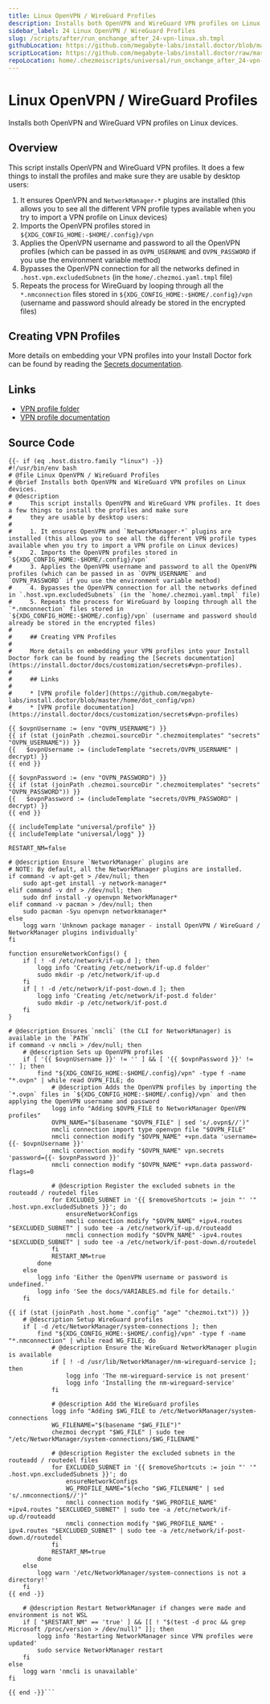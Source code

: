 ```yaml
---
title: Linux OpenVPN / WireGuard Profiles
description: Installs both OpenVPN and WireGuard VPN profiles on Linux devices.
sidebar_label: 24 Linux OpenVPN / WireGuard Profiles
slug: /scripts/after/run_onchange_after_24-vpn-linux.sh.tmpl
githubLocation: https://github.com/megabyte-labs/install.doctor/blob/master/home/.chezmoiscripts/universal/run_onchange_after_24-vpn-linux.sh.tmpl
scriptLocation: https://github.com/megabyte-labs/install.doctor/raw/master/home/.chezmoiscripts/universal/run_onchange_after_24-vpn-linux.sh.tmpl
repoLocation: home/.chezmoiscripts/universal/run_onchange_after_24-vpn-linux.sh.tmpl
---
```

# Linux OpenVPN / WireGuard Profiles

Installs both OpenVPN and WireGuard VPN profiles on Linux devices.

## Overview

This script installs OpenVPN and WireGuard VPN profiles. It does a few things to install the profiles and make sure
they are usable by desktop users:

1. It ensures OpenVPN and `NetworkManager-*` plugins are installed (this allows you to see all the different VPN profile types available when you try to import a VPN profile on Linux devices)
2. Imports the OpenVPN profiles stored in `${XDG_CONFIG_HOME:-$HOME/.config}/vpn`
3. Applies the OpenVPN username and password to all the OpenVPN profiles (which can be passed in as `OVPN_USERNAME` and `OVPN_PASSWORD` if you use the environment variable method)
4. Bypasses the OpenVPN connection for all the networks defined in `.host.vpn.excludedSubnets` (in the `home/.chezmoi.yaml.tmpl` file)
5. Repeats the process for WireGuard by looping through all the `*.nmconnection` files stored in `${XDG_CONFIG_HOME:-$HOME/.config}/vpn` (username and password should already be stored in the encrypted files)

## Creating VPN Profiles

More details on embedding your VPN profiles into your Install Doctor fork can be found by reading the [Secrets documentation](https://install.doctor/docs/customization/secrets#vpn-profiles).

## Links

* [VPN profile folder](https://github.com/megabyte-labs/install.doctor/blob/master/home/dot_config/vpn)
* [VPN profile documentation](https://install.doctor/docs/customization/secrets#vpn-profiles)



## Source Code

```
{{- if (eq .host.distro.family "linux") -}}
#!/usr/bin/env bash
# @file Linux OpenVPN / WireGuard Profiles
# @brief Installs both OpenVPN and WireGuard VPN profiles on Linux devices.
# @description
#     This script installs OpenVPN and WireGuard VPN profiles. It does a few things to install the profiles and make sure
#     they are usable by desktop users:
#
#     1. It ensures OpenVPN and `NetworkManager-*` plugins are installed (this allows you to see all the different VPN profile types available when you try to import a VPN profile on Linux devices)
#     2. Imports the OpenVPN profiles stored in `${XDG_CONFIG_HOME:-$HOME/.config}/vpn`
#     3. Applies the OpenVPN username and password to all the OpenVPN profiles (which can be passed in as `OVPN_USERNAME` and `OVPN_PASSWORD` if you use the environment variable method)
#     4. Bypasses the OpenVPN connection for all the networks defined in `.host.vpn.excludedSubnets` (in the `home/.chezmoi.yaml.tmpl` file)
#     5. Repeats the process for WireGuard by looping through all the `*.nmconnection` files stored in `${XDG_CONFIG_HOME:-$HOME/.config}/vpn` (username and password should already be stored in the encrypted files)
#
#     ## Creating VPN Profiles
#
#     More details on embedding your VPN profiles into your Install Doctor fork can be found by reading the [Secrets documentation](https://install.doctor/docs/customization/secrets#vpn-profiles).
#
#     ## Links
#
#     * [VPN profile folder](https://github.com/megabyte-labs/install.doctor/blob/master/home/dot_config/vpn)
#     * [VPN profile documentation](https://install.doctor/docs/customization/secrets#vpn-profiles)

{{ $ovpnUsername := (env "OVPN_USERNAME") }}
{{ if (stat (joinPath .chezmoi.sourceDir ".chezmoitemplates" "secrets" "OVPN_USERNAME")) }}
{{   $ovpnUsername := (includeTemplate "secrets/OVPN_USERNAME" | decrypt) }}
{{ end }}

{{ $ovpnPassword := (env "OVPN_PASSWORD") }}
{{ if (stat (joinPath .chezmoi.sourceDir ".chezmoitemplates" "secrets" "OVPN_PASSWORD")) }}
{{   $ovpnPassword := (includeTemplate "secrets/OVPN_PASSWORD" | decrypt) }}
{{ end }}

{{ includeTemplate "universal/profile" }}
{{ includeTemplate "universal/logg" }}

RESTART_NM=false

# @description Ensure `NetworkManager` plugins are
# NOTE: By default, all the NetworkManager plugins are installed.
if command -v apt-get > /dev/null; then
    sudo apt-get install -y network-manager*
elif command -v dnf > /dev/null; then
    sudo dnf install -y openvpn NetworkManager*
elif command -v pacman > /dev/null; then
    sudo pacman -Syu openvpn networkmanager*
else
    logg warn 'Unknown package manager - install OpenVPN / WireGuard / NetworkManager plugins individually'
fi

function ensureNetworkConfigs() {
    if [ ! -d /etc/network/if-up.d ]; then
        logg info 'Creating /etc/network/if-up.d folder'
        sudo mkdir -p /etc/network/if-up.d
    fi
    if [ ! -d /etc/network/if-post-down.d ]; then
        logg info 'Creating /etc/network/if-post.d folder'
        sudo mkdir -p /etc/network/if-post.d
    fi
}

# @description Ensures `nmcli` (the CLI for NetworkManager) is available in the `PATH`
if command -v nmcli > /dev/null; then
    # @description Sets up OpenVPN profiles
    if [ '{{ $ovpnUsername }}' != '' ] && [ '{{ $ovpnPassword }}' != '' ]; then
        find "${XDG_CONFIG_HOME:-$HOME/.config}/vpn" -type f -name "*.ovpn" | while read OVPN_FILE; do
            # @description Adds the OpenVPN profiles by importing the `*.ovpn` files in `${XDG_CONFIG_HOME:-$HOME/.config}/vpn` and then applying the OpenVPN username and password
            logg info "Adding $OVPN_FILE to NetworkManager OpenVPN profiles"
            OVPN_NAME="$(basename "$OVPN_FILE" | sed 's/.ovpn$//')"
            nmcli connection import type openvpn file "$OVPN_FILE"
            nmcli connection modify "$OVPN_NAME" +vpn.data 'username={{- $ovpnUsername }}'
            nmcli connection modify "$OVPN_NAME" vpn.secrets 'password={{- $ovpnPassword }}'
            nmcli connection modify "$OVPN_NAME" +vpn.data password-flags=0

            # @description Register the excluded subnets in the routeadd / routedel files
            for EXCLUDED_SUBNET in '{{ $removeShortcuts := join "' '" .host.vpn.excludedSubnets }}'; do
                ensureNetworkConfigs
                nmcli connection modify "$OVPN_NAME" +ipv4.routes "$EXCLUDED_SUBNET" | sudo tee -a /etc/network/if-up.d/routeadd
                nmcli connection modify "$OVPN_NAME" -ipv4.routes "$EXCLUDED_SUBNET" | sudo tee -a /etc/network/if-post-down.d/routedel
            fi
            RESTART_NM=true
        done
    else
        logg info 'Either the OpenVPN username or password is undefined.'
        logg info 'See the docs/VARIABLES.md file for details.'
    fi

{{ if (stat (joinPath .host.home ".config" "age" "chezmoi.txt")) }}
    # @description Setup WireGuard profiles
    if [ -d /etc/NetworkManager/system-connections ]; then
        find "${XDG_CONFIG_HOME:-$HOME/.config}/vpn" -type f -name "*.nmconnection" | while read WG_FILE; do
            # @description Ensure the WireGuard NetworkManager plugin is available
            if [ ! -d /usr/lib/NetworkManager/nm-wireguard-service ]; then
                logg info 'The nm-wireguard-service is not present'
                logg info 'Installing the nm-wireguard-service'
            fi

            # @description Add the WireGuard profiles
            logg info "Adding $WG_FILE to /etc/NetworkManager/system-connections
            WG_FILENAME="$(basename "$WG_FILE")"
            chezmoi decrypt "$WG_FILE" | sudo tee "/etc/NetworkManager/system-connections/$WG_FILENAME"

            # @description Register the excluded subnets in the routeadd / routedel files
            for EXCLUDED_SUBNET in '{{ $removeShortcuts := join "' '" .host.vpn.excludedSubnets }}'; do
                ensureNetworkConfigs
                WG_PROFILE_NAME="$(echo "$WG_FILENAME" | sed 's/.nmconnection$//')"
                nmcli connection modify "$WG_PROFILE_NAME" +ipv4.routes "$EXCLUDED_SUBNET" | sudo tee -a /etc/network/if-up.d/routeadd
                nmcli connection modify "$WG_PROFILE_NAME" -ipv4.routes "$EXCLUDED_SUBNET" | sudo tee -a /etc/network/if-post-down.d/routedel
            fi
            RESTART_NM=true
        done
    else
        logg warn '/etc/NetworkManager/system-connections is not a directory!'
    fi
{{ end -}}

    # @description Restart NetworkManager if changes were made and environment is not WSL
    if [ "$RESTART_NM" == 'true' ] && [[ ! "$(test -d proc && grep Microsoft /proc/version > /dev/null)" ]]; then
        logg info 'Restarting NetworkManager since VPN profiles were updated'
        sudo service NetworkManager restart
    fi
else
    logg warn 'nmcli is unavailable'
fi

{{ end -}}```
